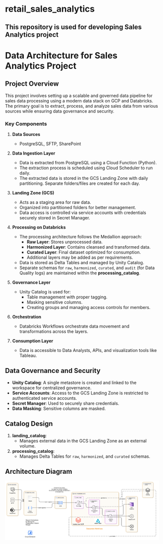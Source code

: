 # retail_sales_analytics
This repository is used for developing Sales Analytics project
------------------------------------------------------------------------------------------

# Data Architecture for Sales Analytics Project

## Project Overview
This project involves setting up a scalable and governed data pipeline for sales data processing using a modern data stack on GCP and Databricks. The primary goal is to extract, process, and analyze sales data from various sources while ensuring data governance and security.

### Key Components

1. **Data Sources**
   - PostgreSQL, SFTP, SharePoint

2. **Data Ingestion Layer**
   - Data is extracted from PostgreSQL using a Cloud Function (Python).
   - The extraction process is scheduled using Cloud Scheduler to run daily.
   - The extracted data is stored in the GCS Landing Zone with daily partitioning. Separate folders/files are created for each day.

3. **Landing Zone (GCS)**
   - Acts as a staging area for raw data.
   - Organized into partitioned folders for better management.
   - Data access is controlled via service accounts with credentials securely stored in Secret Manager.

4. **Processing on Databricks**
   - The processing architecture follows the Medallion approach:
     - **Raw Layer**: Stores unprocessed data.
     - **Harmonized Layer**: Contains cleansed and transformed data.
     - **Curated Layer**: Final dataset optimized for consumption.
     - Additional layers may be added as per requirements.
   - Data is stored as Delta Tables and managed by Unity Catalog.
   - Separate schemas for `raw`, `harmonized`, `curated`, and `audit` (for Data Quality logs) are maintained within the **processing_catalog**.

5. **Governance Layer**
   - Unity Catalog is used for:
     - Table management with proper tagging.
     - Masking sensitive columns.
     - Creating groups and managing access controls for members.

6. **Orchestration**
   - Databricks Workflows orchestrate data movement and transformations across the layers.

7. **Consumption Layer**
   - Data is accessible to Data Analysts, APIs, and visualization tools like Tableau.

## Data Governance and Security
- **Unity Catalog**: A single metastore is created and linked to the workspace for centralized governance.
- **Service Accounts**: Access to the GCS Landing Zone is restricted to authenticated service accounts.
- **Secret Manager**: Used to securely share credentials.
- **Data Masking**: Sensitive columns are masked.

## Catalog Design
1. **landing_catalog**: 
   - Manages external data in the GCS Landing Zone as an external volume.
2. **processing_catalog**:
   - Manages Delta Tables for `raw`, `harmonized`, and `curated` schemas.

## Architecture Diagram

![Data Architecture Diagram](DA_diagram.png)
